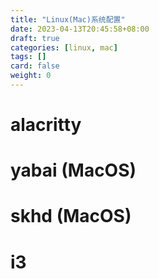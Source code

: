 ```yaml
---
title: "Linux(Mac)系统配置"
date: 2023-04-13T20:45:58+08:00
draft: true
categories: [linux, mac]
tags: []
card: false
weight: 0
---
```


# alacritty

# yabai (MacOS)

# skhd (MacOS)

# i3
